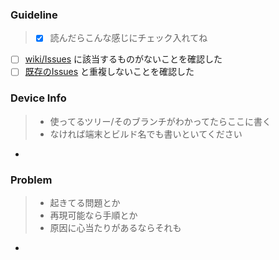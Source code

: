 ### Guideline

> - [x] 読んだらこんな感じにチェック入れてね

- [ ] [wiki/Issues](https://github.com/mordiford/IceManifests/wiki/Issues) に該当するものがないことを確認した
- [ ] [既存のIssues](https://github.com/mordiford/IceManifests/issues) と重複しないことを確認した

### Device Info

> - 使ってるツリー/そのブランチがわかってたらここに書く
> - なければ端末とビルド名でも書いといてください

- 

### Problem

> - 起きてる問題とか
> - 再現可能なら手順とか
> - 原因に心当たりがあるならそれも

- 

